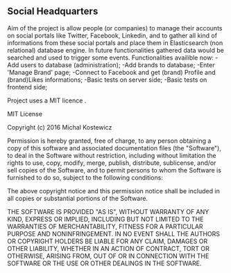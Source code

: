 Social Headquarters
--------------------
Aim of the project is allow people (or companies) to manage their accounts on social portals like
Twitter, Facebook, Linkedin, and to gather all kind of informations from these social portals and
place them in Elasticsearch (non relational) database engine. In future functionalities gathered
data would be searched and used to trigger some events.
Functionalities availible now:
-Add users to database (administration);
-Add brands to database;
-Enter 'Manage Brand' page;
-Connect to Facebook and get (brand) Profile and (brand)Likes informations;
-Basic tests on server side;
-Basic tests on frontend side;

Project uses a MIT licence .

MIT License

Copyright (c) 2016 Michal Kostewicz

Permission is hereby granted, free of charge, to any person obtaining a copy
of this software and associated documentation files (the "Software"), to deal
in the Software without restriction, including without limitation the rights
to use, copy, modify, merge, publish, distribute, sublicense, and/or sell
copies of the Software, and to permit persons to whom the Software is
furnished to do so, subject to the following conditions:

The above copyright notice and this permission notice shall be included in all
copies or substantial portions of the Software.

THE SOFTWARE IS PROVIDED "AS IS", WITHOUT WARRANTY OF ANY KIND, EXPRESS OR
IMPLIED, INCLUDING BUT NOT LIMITED TO THE WARRANTIES OF MERCHANTABILITY,
FITNESS FOR A PARTICULAR PURPOSE AND NONINFRINGEMENT. IN NO EVENT SHALL THE
AUTHORS OR COPYRIGHT HOLDERS BE LIABLE FOR ANY CLAIM, DAMAGES OR OTHER
LIABILITY, WHETHER IN AN ACTION OF CONTRACT, TORT OR OTHERWISE, ARISING FROM,
OUT OF OR IN CONNECTION WITH THE SOFTWARE OR THE USE OR OTHER DEALINGS IN THE
SOFTWARE.